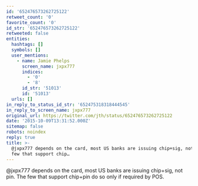```yaml
---
id: '652476573262725122'
retweet_count: '0'
favorite_count: '0'
id_str: '652476573262725122'
retweeted: false
entities:
  hashtags: []
  symbols: []
  user_mentions:
    - name: Jamie Phelps
      screen_name: jxpx777
      indices:
        - '0'
        - '8'
      id_str: '51013'
      id: '51013'
  urls: []
in_reply_to_status_id_str: '652475318318444545'
in_reply_to_screen_name: jxpx777
original_url: https://twitter.com/jth/status/652476573262725122
date: '2015-10-09T13:31:52.000Z'
sitemap: false
robots: noindex
reply: true
title: >-
  @jxpx777 depends on the card, most US banks are issuing chip+sig, not pin. The
  few that support chip…
---
```


@jxpx777 depends on the card, most US banks are issuing chip+sig, not pin. The few that support chip+pin do so only if required by POS.